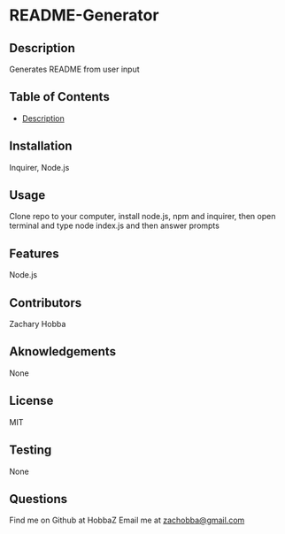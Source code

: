 
# README-Generator

## Description
Generates README from user input
## Table of Contents
- [Description](#description)

## Installation
Inquirer, Node.js

## Usage
Clone repo to your computer, install node.js, npm and inquirer, then open terminal and type node index.js and then answer prompts

## Features
Node.js

## Contributors
Zachary Hobba

## Aknowledgements
None

## License
MIT

## Testing
None

## Questions
Find me on Github at HobbaZ
Email me at zachobba@gmail.com
